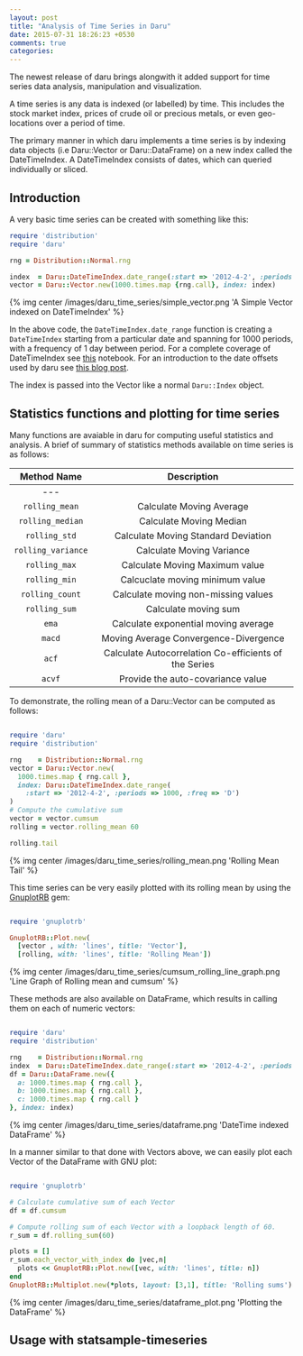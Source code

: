 ```yaml
---
layout: post
title: "Analysis of Time Series in Daru"
date: 2015-07-31 18:26:23 +0530
comments: true
categories: 
---
```


The newest release of daru brings alongwith it added support for time series data analysis, manipulation and visualization.

A time series is any data is indexed (or labelled) by time. This includes the stock market index, prices of crude oil or precious metals, or even geo-locations over a period of time.

The primary manner in which daru implements a time series is by indexing data objects (i.e Daru::Vector or Daru::DataFrame) on a new index called the DateTimeIndex. A DateTimeIndex consists of dates, which can queried individually or sliced.

## Introduction

A very basic time series can be created with something like this:

``` ruby
require 'distribution'
require 'daru'

rng = Distribution::Normal.rng

index  = Daru::DateTimeIndex.date_range(:start => '2012-4-2', :periods => 1000, :freq => 'D')
vector = Daru::Vector.new(1000.times.map {rng.call}, index: index)
```
{% img center /images/daru_time_series/simple_vector.png 'A Simple Vector indexed on DateTimeIndex' %}

In the above code, the `DateTimeIndex.date_range` function is creating a `DateTimeIndex` starting from a particular date and spanning for 1000 periods, with a frequency of 1 day between period. For a complete coverage of DateTimeIndex see [this]() notebook. For an introduction to the date offsets used by daru see [this blog post](http://v0dro.github.io/blog/2015/07/27/date-offsets-in-daru/).

The index is passed into the Vector like a normal `Daru::Index` object.

## Statistics functions and plotting for time series

Many functions are avaiable in daru for computing useful statistics and analysis. A brief of summary of statistics methods available on time series is as follows:

| **Method Name** | **Description** |
|:-:|:-:|
|---
|`rolling_mean`| Calculate Moving Average|
|`rolling_median`| Calculate Moving Median|
|`rolling_std`| Calculate Moving Standard Deviation|
|`rolling_variance`| Calculate Moving Variance|
|`rolling_max`| Calculate Moving Maximum value|
|`rolling_min`| Calcuclate moving minimum value|
|`rolling_count`| Calculate moving non-missing values|
|`rolling_sum`| Calculate moving sum |
|`ema`| Calculate exponential moving average |
|`macd`| Moving Average Convergence-Divergence |
|`acf`| Calculate Autocorrelation Co-efficients of the Series |
|`acvf`| Provide the auto-covariance value |

 

To demonstrate, the rolling mean of a Daru::Vector can be computed as follows:

``` ruby

require 'daru'
require 'distribution'

rng    = Distribution::Normal.rng
vector = Daru::Vector.new(
  1000.times.map { rng.call }, 
  index: Daru::DateTimeIndex.date_range(
    :start => '2012-4-2', :periods => 1000, :freq => 'D')
)
# Compute the cumulative sum
vector = vector.cumsum
rolling = vector.rolling_mean 60

rolling.tail
```
{% img center /images/daru_time_series/rolling_mean.png 'Rolling Mean Tail' %}

 
This time series can be very easily plotted with its rolling mean by using the [GnuplotRB](https://github.com/dilcom/gnuplotrb) gem:

``` ruby

require 'gnuplotrb'

GnuplotRB::Plot.new(
  [vector , with: 'lines', title: 'Vector'],
  [rolling, with: 'lines', title: 'Rolling Mean'])
```

{% img center /images/daru_time_series/cumsum_rolling_line_graph.png 'Line Graph of Rolling mean and cumsum' %}

These methods are also available on DataFrame, which results in calling them on each of numeric vectors:

``` ruby

require 'daru'
require 'distribution'

rng    = Distribution::Normal.rng
index  = Daru::DateTimeIndex.date_range(:start => '2012-4-2', :periods => 1000, :freq => 'D')
df = Daru::DataFrame.new({
  a: 1000.times.map { rng.call },
  b: 1000.times.map { rng.call },
  c: 1000.times.map { rng.call }
}, index: index)
```
{% img center /images/daru_time_series/dataframe.png 'DateTime indexed DataFrame' %}


In a manner similar to that done with Vectors above, we can easily plot each Vector of the DataFrame with GNU plot:

``` ruby

require 'gnuplotrb'

# Calculate cumulative sum of each Vector
df = df.cumsum

# Compute rolling sum of each Vector with a loopback length of 60.
r_sum = df.rolling_sum(60)

plots = []
r_sum.each_vector_with_index do |vec,n|
  plots << GnuplotRB::Plot.new([vec, with: 'lines', title: n])
end
GnuplotRB::Multiplot.new(*plots, layout: [3,1], title: 'Rolling sums')
```
{% img center /images/daru_time_series/dataframe_plot.png 'Plotting the DataFrame' %}

## Usage with statsample-timeseries